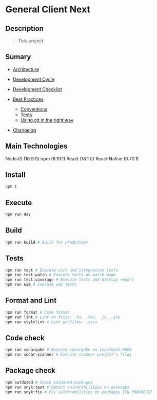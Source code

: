 # General Client Next

## Description

> This project

## Sumary

- [Architecture](./docs/ARCHITECTURE.md)
- [Development Cycle](./docs/DEVELOPMENT_CYCLE.md)
- [Development Checklist](./docs/DEVELOPMENT_CHECKLIST.md)
- [Best Practices](./docs/BEST_PRACTICES.md)

  - [Conventions](./docs/CONVENTIONS.md)
  - [Tests](./docs/TESTS.md)
  - [Using git in the right way](./docs/GIT.md)

- [Changelog](./docs/CHANGELOG.md)

## Main Technologies

NodeJS (18.9.0)
npm (8.19.1)
React (18.1.0)
React Native (0.70.1)

## Install

```bash
npm i
```

## Execute

```bash
npm run dev
```

## Build

```bash
npm run build # Build for production
```

## Tests

```bash
npm run test # Execute unit and integration tests
npm run test:watch # Execute tests on watch mode
npm run test:coverage # Execute tests and display report
npm run e2e # Execute e2e tests
```

## Format and Lint

```bash
npm run format # Code format
npm run lint # Lint on files: .ts, .tsx, .js, .jsx
npm run stylelint # Lint on files: .scss
```

## Code check

```bash
npm run sonarqube # Execute sonarqube on localhost:9000
npm run sonar-scanner # Execute scanner project's files
```

## Package check

```bash
npm outdated # Check outdated packages
npm run snyk:test # Detect vulnarabilities on packages
npm run snyk:fix # Fix vulnarabilities on packages [IN PROGRESS]
```
